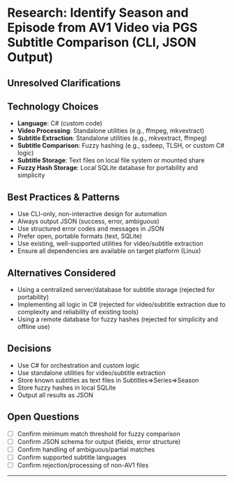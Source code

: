 # Research: Identify Season and Episode from AV1 Video via PGS Subtitle Comparison (CLI, JSON Output)

## Unresolved Clarifications

## Technology Choices

- **Language**: C# (custom code)
- **Video Processing**: Standalone utilities (e.g., ffmpeg, mkvextract)
- **Subtitle Extraction**: Standalone utilities (e.g., mkvextract, ffmpeg)
- **Subtitle Comparison**: Fuzzy hashing (e.g., ssdeep, TLSH, or custom C# logic)
- **Subtitle Storage**: Text files on local file system or mounted share
- **Fuzzy Hash Storage**: Local SQLite database for portability and simplicity

## Best Practices & Patterns

- Use CLI-only, non-interactive design for automation
- Always output JSON (success, error, ambiguous)
- Use structured error codes and messages in JSON
- Prefer open, portable formats (text, SQLite)
- Use existing, well-supported utilities for video/subtitle extraction
- Ensure all dependencies are available on target platform (Linux)

## Alternatives Considered

- Using a centralized server/database for subtitle storage (rejected for portability)
- Implementing all logic in C# (rejected for video/subtitle extraction due to complexity and reliability of existing tools)
- Using a remote database for fuzzy hashes (rejected for simplicity and offline use)

## Decisions

- Use C# for orchestration and custom logic
- Use standalone utilities for video/subtitle extraction
- Store known subtitles as text files in Subtitles=>Series=>Season
- Store fuzzy hashes in local SQLite
- Output all results as JSON

## Open Questions

- [ ] Confirm minimum match threshold for fuzzy comparison
- [ ] Confirm JSON schema for output (fields, error structure)
- [ ] Confirm handling of ambiguous/partial matches
- [ ] Confirm supported subtitle languages
- [ ] Confirm rejection/processing of non-AV1 files

---
